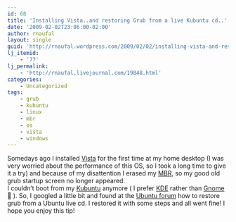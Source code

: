 ```yaml
---
id: 68
title: 'Installing Vista..and restoring Grub from a live Kubuntu cd..'
date: '2009-02-02T23:06:00-02:00'
author: rnaufal
layout: single
guid: 'http://rnaufal.wordpress.com/2009/02/02/installing-vista-and-restoring-grub-from-a-live-kubuntu-cd/'
lj_itemid:
    - '77'
lj_permalink:
    - 'http://rnaufal.livejournal.com/19848.html'
categories:
    - Uncategorized
tags:
    - grub
    - kubuntu
    - linux
    - mbr
    - os
    - vista
    - windows
---
```


Somedays ago I installed [Vista](http://www.microsoft.com/windows/windows-vista/default.aspx) for the first time at my home desktop (I was very worried about the performance of this OS, so I took a long time to give it a try) and because of my disattention I erased my [MBR](http://en.wikipedia.org/wiki/Master_boot_record), so my good old grub startup screen no longer appeared.  
I couldn’t boot from my [Kubuntu](http://kubuntu.org/) anymore ( I prefer [KDE](http://www.kde.org/) rather than [Gnome](http://www.gnome.org/) 🙂 ). So, I googled a little bit and found at the [Ubuntu forum](http://ubuntuforums.org/showthread.php?t=224351) how to restore grub from a Ubuntu live cd. I restored it with some steps and all went fine! I hope you enjoy this tip!

![]()